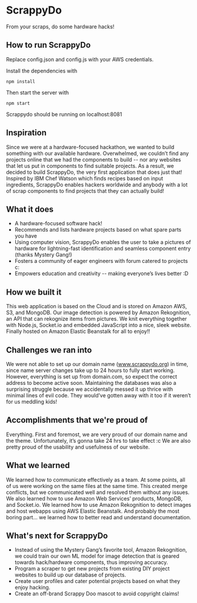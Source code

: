 # ScrappyDo
From your scraps, do some hardware hacks!

## How to run ScrappyDo

Replace config.json and config.js with your AWS credentials.

Install the dependencies with
```
npm install
```
Then start the server with
```
npm start
```
Scrappydo should be running on localhost:8081

## Inspiration
Since we were at a hardware-focused hackathon, we wanted to build something with our available hardware.  Overwhelmed, we couldn’t find any projects online that we had the components to build -- nor any websites that let us put in components to find suitable projects. As a result, we decided to build ScrappyDo, the very first application that does just that!  Inspired by IBM Chef Watson which finds recipes based on input ingredients, ScrappyDo enables hackers worldwide and anybody with a lot of scrap components to find projects that they can actually build!

## What it does
- A hardware-focused software hack!
- Recommends and lists hardware projects based on what spare parts you have
- Using computer vision, ScrappyDo enables the user to take a pictures of hardware for lightning-fast identification and seamless component entry (thanks Mystery Gang!)
- Fosters a community of eager engineers with forum catered to projects c:
- Empowers education and creativity -- making everyone’s lives better :D

## How we built it
This web application is based on the Cloud and is stored on Amazon AWS, S3, and MongoDB.  Our image detection is powered by Amazon Rekognition, an API that can rekognize items from pictures. We knit everything together with Node.js, Socket.io and embedded JavaScript into a nice, sleek website.  Finally hosted on Amazon Elastic Beanstalk for all to enjoy!!

## Challenges we ran into
We were not able to set up our domain name (www.scrappydo.org) in time, since name server changes take up to 24 hours to fully start working. However, everything is set up from domain.com, so expect the correct address to become active soon.  Maintaining the databases was also a surprising struggle because we accidentally messed it up thrice with minimal lines of evil code. They would’ve gotten away with it too if it weren’t for us meddling kids! 

## Accomplishments that we're proud of
Everything. First and foremost, we are very proud of our domain name and the theme. Unfortunately, it’s gonna take 24 hrs to take effect :c  We are also pretty proud of the usability and usefulness of our website. 

## What we learned
We learned how to communicate effectively as a team. At some points, all of us were working on the same files at the same time. This created merge conflicts, but we communicated well and resolved them without any issues. We also learned how to use Amazon Web Services’ products, MongoDB, and Socket.io. We learned how to use Amazon Rekognition to detect images and host webapps using AWS Elastic Beanstalk.  And probably the most boring part… we learned how to better read and understand documentation.

## What's next for ScrappyDo
- Instead of using the Mystery Gang’s favorite tool, Amazon Rekognition, we could train  our own ML model for image detection that is geared towards hack/hardware components, thus improving accuracy.
- Program a scraper to get new projects from existing DIY project websites to build up our database of projects.
- Create user profiles and cater potential projects based on what they enjoy hacking.
- Create an off-brand Scrappy Doo mascot to avoid copyright claims!
